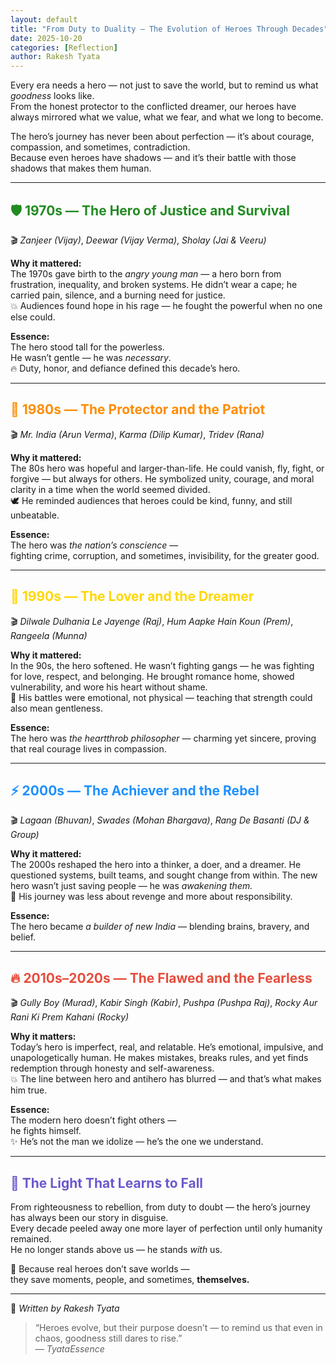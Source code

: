 ```yaml
---
layout: default
title: "From Duty to Duality — The Evolution of Heroes Through Decades"
date: 2025-10-20
categories: [Reflection]
author: Rakesh Tyata
---
```


Every era needs a hero — not just to save the world, but to remind us what _goodness_ looks like.  
From the honest protector to the conflicted dreamer, our heroes have always mirrored what we value, what we fear, and what we long to become.

The hero’s journey has never been about perfection — it’s about courage, compassion, and sometimes, contradiction.  
Because even heroes have shadows — and it’s their battle with those shadows that makes them human.

---

## <span style="color:#228B22;">🛡️ 1970s — The Hero of Justice and Survival</span>

🎬 _Zanjeer (Vijay)_, _Deewar (Vijay Verma)_, _Sholay (Jai & Veeru)_

**Why it mattered:**  
The 1970s gave birth to the _angry young man_ — a hero born from frustration, inequality, and broken systems. He didn’t wear a cape; he carried pain, silence, and a burning need for justice.  
💥 Audiences found hope in his rage — he fought the powerful when no one else could.

**Essence:**  
The hero stood tall for the powerless.  
He wasn’t gentle — he was _necessary_.  
🔥 Duty, honor, and defiance defined this decade’s hero.

---

## <span style="color:#FF8C00;">💫 1980s — The Protector and the Patriot</span>

🎬 _Mr. India (Arun Verma)_, _Karma (Dilip Kumar)_, _Tridev (Rana)_

**Why it mattered:**  
The 80s hero was hopeful and larger-than-life. He could vanish, fly, fight, or forgive — but always for others. He symbolized unity, courage, and moral clarity in a time when the world seemed divided.  
🕊️ He reminded audiences that heroes could be kind, funny, and still unbeatable.

**Essence:**  
The hero was _the nation’s conscience_ —  
fighting crime, corruption, and sometimes, invisibility, for the greater good.

---

## <span style="color:#FFD700;">🌟 1990s — The Lover and the Dreamer</span>

🎬 _Dilwale Dulhania Le Jayenge (Raj)_, _Hum Aapke Hain Koun (Prem)_, _Rangeela (Munna)_

**Why it mattered:**  
In the 90s, the hero softened. He wasn’t fighting gangs — he was fighting for love, respect, and belonging. He brought romance home, showed vulnerability, and wore his heart without shame.  
💖 His battles were emotional, not physical — teaching that strength could also mean gentleness.

**Essence:**  
The hero was _the heartthrob philosopher_ — charming yet sincere, proving that real courage lives in compassion.

---

## <span style="color:#1E90FF;">⚡ 2000s — The Achiever and the Rebel</span>

🎬 _Lagaan (Bhuvan)_, _Swades (Mohan Bhargava)_, _Rang De Basanti (DJ & Group)_

**Why it mattered:**  
The 2000s reshaped the hero into a thinker, a doer, and a dreamer. He questioned systems, built teams, and sought change from within. The new hero wasn’t just saving people — he was _awakening them._  
🚀 His journey was less about revenge and more about responsibility.

**Essence:**  
The hero became _a builder of new India_ — blending brains, bravery, and belief.

---

## <span style="color:#E74C3C;">🔥 2010s–2020s — The Flawed and the Fearless</span>

🎬 _Gully Boy (Murad)_, _Kabir Singh (Kabir)_, _Pushpa (Pushpa Raj)_, _Rocky Aur Rani Ki Prem Kahani (Rocky)_

**Why it matters:**  
Today’s hero is imperfect, real, and relatable. He’s emotional, impulsive, and unapologetically human. He makes mistakes, breaks rules, and yet finds redemption through honesty and self-awareness.  
💥 The line between hero and antihero has blurred — and that’s what makes him true.

**Essence:**  
The modern hero doesn’t fight others —  
he fights himself.  
✨ He’s not the man we idolize — he’s the one we understand.

---

## <span style="color:#6A5ACD;">💞 The Light That Learns to Fall</span>

From righteousness to rebellion, from duty to doubt — the hero’s journey has always been our story in disguise.  
Every decade peeled away one more layer of perfection until only humanity remained.  
He no longer stands above us — he stands _with_ us.

💫 Because real heroes don’t save worlds —  
they save moments, people, and sometimes, **themselves.**

---

📝 _Written by Rakesh Tyata_

> “Heroes evolve, but their purpose doesn’t — to remind us that even in chaos, goodness still dares to rise.”  
> — _TyataEssence_

